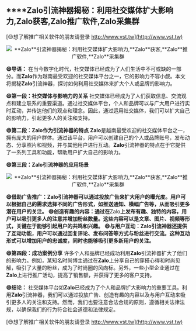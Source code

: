 ## ****Zalo**引流神器揭秘：利用社交媒体扩大影响力,**Zalo**获客,**Zalo**推广软件,**Zalo**采集群**

[😍想了解推广相关软件的朋友请登录 http://www.vst.tw](http://www.vst.tw)

 <center><img src="https://vst.tw/MP4/tuiguang/png/0.png" alt="**Zalo**引流神器揭秘：利用社交媒体扩大影响力,**Zalo**获客,**Zalo**推广软件,**Zalo**采集群"></center>

**😄导语：**
在当今数字化时代，社交媒体已经成为了人们生活中不可或缺的一部分。而**Zalo**作为越南最受欢迎的社交媒体平台之一，它的影响力不容小觑。本文将揭秘**Zalo**引流神器，探讨如何利用社交媒体来扩大个人或品牌的影响力。

**😄第一段：社交媒体与影响力的关系**
社交媒体已经成为了人们获取信息、交流观点和建立联系的重要渠道。通过社交媒体平台，个人和品牌可以与广大用户进行实时互动，并传达他们的观点和理念。因此，通过运用社交媒体，我们可以扩大自己的影响力，引起更多人的关注和支持。

**😄第二段：**Zalo**作为引流神器的特点**
**Zalo**是越南最受欢迎的社交媒体平台之一，拥有庞大的用户群体。通过该平台，用户可以创建自己的个人或品牌账号，发布动态、分享照片和视频，并与其他用户进行互动。**Zalo**引流神器的特点在于它提供了一系列工具和功能，帮助用户扩大自己的影响力。

**😄第三段：**Zalo**引流神器的应用场景**

 <center><img src="https://vst.tw/MP4/tuiguang/png/0.png" alt="**Zalo**引流神器揭秘：利用社交媒体扩大影响力,**Zalo**获客,**Zalo**推广软件,**Zalo**采集群"></center>

**😄借助广告推广：**Zalo**引流神器可以通过投放广告来扩大用户的曝光度。用户可以根据自己的需求选择不同的广告形式，如推送通知、横幅广告等，从而吸引更多潜在用户的关注。**
**😄创造有趣的内容：通过在**Zalo**上发布有趣、独特的内容，用户可以吸引更多人的注意并增加粉丝数量。这些内容可以是文章、图片、视频等形式，关键在于能够引起用户的共鸣和兴趣。**
**😄与用户互动：**Zalo**引流神器还提供了互动功能，用户可以通过回复评论、发布问答等方式与粉丝进行交流。这种互动形式可以增加用户的忠诚度，同时也能够吸引更多新用户的关注。**

**😄第四段：成功案例分享**
许多个人和品牌已经成功利用**Zalo**引流神器扩大了他们的影响力。例如，某知名时尚博主通过在**Zalo**上分享自己的穿搭心得和时尚见解，吸引了大量的粉丝，成为了时尚圈的风向标。另外，一些小型企业通过在**Zalo**上进行推广活动，提高了销售额，并获得了更多的客户支持。

**😄结论：**
社交媒体平台如**Zalo**已经成为了个人和品牌扩大影响力的重要工具。利用**Zalo**引流神器，我们可以通过投放广告、创造有趣的内容以及与用户互动来吸引更多人的关注和支持。然而，我们也要注意合法合规的原则，遵循相关法律法规，以确保我们的行为符合社会道德和法律规定。

[😍想了解推广相关软件的朋友请登录 http://www.vst.tw](http://www.vst.tw)



